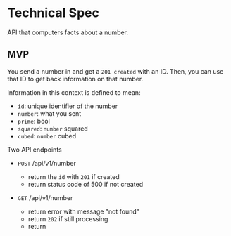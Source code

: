# Technical Spec

API that computers facts about a number.


## MVP

You send a number in and get a `201 created` with an ID. Then, you can
use that ID to get back information on that number.

Information in this context is defined to mean:

  * `id`: unique identifier of the number
  * `number`: what you sent
  * `prime`: bool
  * `squared`: `number` squared
  * `cubed`: `number` cubed


Two API endpoints

  * `POST` /api/v1/number
    * return the `id` with `201` if created
    * return status code of 500 if not created

  * `GET` /api/v1/number
    * return error with message "not found"
    * return `202` if still processing
    * return 
